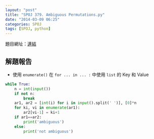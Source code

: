 ```yaml
---
layout: "post"
title: "SPOJ 379. Ambiguous Permutations.py"
date: "2014-03-09 06:25"
categories: SPOJ
tags: [SPOJ, python]
---
```

題目網址：[連結](http://www.spoj.com/problems/PERMUT2/)

## 解題報告

* 使用 `enumerate()` 在 `for ... in ... :` 中使用 `list` 的 Key 和 Value

```python
while True:
	n = int(input())
	if not n:
		break
	ar1, ar2 = [int(i) for i in input().split(' ')], [0]*n
	for ki, vi in enumerate(ar1):
		ar2[vi-1] = ki+1
	if ar1==ar2:
		print('ambiguous')
	else:
		print('not ambiguous')
```
